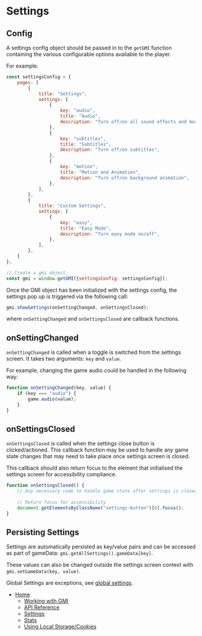 # Settings

## Config

A settings config object should be passed in to the `getGMI` function containing the various configurable options available to the player.

For example:

```js
const settingsConfig = {
    pages: [
        {
            title: "Settings",
            settings: [
                {
                    key: "audio",
                    title: "Audio",
                    description: "Turn off/on all sound effects and music",
                },
                {
                    key: "subtitles",
                    title: "Subtitles",
                    description: "Turn off/on subtitles",
                },
                {
                    key: "motion",
                    title: "Motion and Animation",
                    description: "Turn off/on background animation",
                },
            ],
        },
        {
            title: "Custom Settings",
            settings: [
                {
                    key: "easy",
                    title: "Easy Mode",
                    description: "Turn easy mode on/off",
                },
            ],
        },
    ]
};

// Create a gmi object.
const gmi = window.getGMI({settingsConfig: settingsConfig});
```

Once the GMI object has been initialized with the settings config, the settings pop up is triggered via the following call:

```js
gmi.showSettings(onSettingChanged, onSettingsClosed);
```

where `onSettingChanged` and `onSettingsClosed` are callback functions.

## onSettingChanged

`onSettingChanged` is called when a toggle is switched from the settings screen. It takes two arguments: `key` and `value`.

For example, changing the game audio could be handled in the following way:

```js
function onSettingChanged(key, value) {
    if (key === "audio") {
        game.audio(value);
    }
}
```

## onSettingsClosed

`onSettingsClosed` is called when the settings close button is clicked/actioned. This callback function may be used to handle any game state changes that may need to take place once settings screen is closed.

This callback should also return focus to the element that initialised the settings screen for accessibility compliance.

```js
function onSettingsClosed() {
    // Any necessary code to handle game state after settings is closed.
    
    // Return focus for accessibility
    document.getElementsByClassName("settings-button")[0].focus();
}
```

## Persisting Settings

Settings are automatically persisted as key/value pairs and can be accessed as part of gameData: `gmi.getAllSettings().gameData[key]`.

These values can also be changed outside the settings screen context with `gmi.setGameData(key, value)`.

Global Settings are exceptions, see [global settings](gmi.md#global-game-settings).

* [Home](../README.md)
    * [Working with GMI](working-with-gmi.md)
    * [API Reference](gmi.md)
    * [Settings](settings.md)
    * [Stats](stats.md#stats)
    * [Using Local Storage/Cookies](data-storage.md#using-local-storagecookies)
